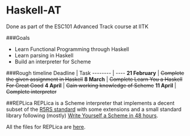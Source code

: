 # Haskell-AT
Done as part of the ESC101 Advanced Track course at IITK

###Goals
* Learn Functional Programming through Haskell
* Learn parsing in Haskell
* Build an interpreter for Scheme

###Rough timeline
Deadline | Task
-------- | ----
**21 February** | ~~Complete the given assignment in Haskell~~
**8 March** | ~~Complete Learn You a Haskell For Great Good~~
**4 April** | ~~Gain working knowledge of Scheme~~
**11 April** | ~~Complete interpreter~~

##REPLica
REPLica is a Scheme interpreter that implements a decent subset of the [R5RS standard](http://www.schemers.org/Documents/Standards/R5RS/) with some extensions and a small standard library following (mostly) [Write Yourself a Scheme in 48 hours](https://en.wikibooks.org/wiki/Write_Yourself_a_Scheme_in_48_Hours).

All the files for REPLica are [here](../tree/master/REPLica).
